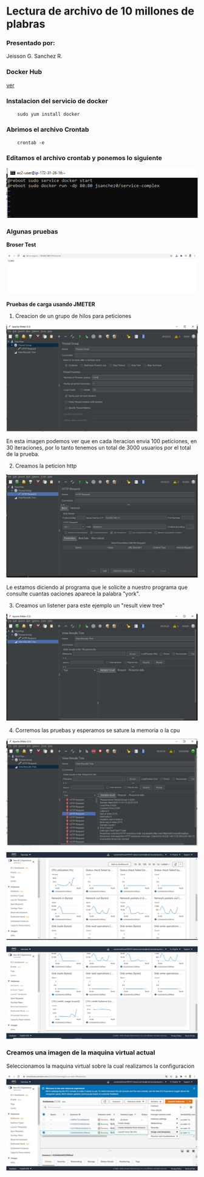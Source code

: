 # Lectura de archivo de 10 millones de plabras

### Presentado por:

Jeisson G. Sanchez R.

### Docker Hub 

[ver](https://hub.docker.com/repository/docker/jsanchez0/service-complex)

### Instalacion del servicio de docker

~~~
    sudo yum install docker
~~~

### Abrimos el archivo Crontab

~~~
    crontab -e
~~~

### Editamos el archivo crontab y ponemos lo siguiente

![img](img/crontab.PNG)

### Algunas pruebas

**Broser Test**

![img](img/browsertest.PNG)

**Pruebas de carga usando JMETER**

1. Creacion de un grupo de hilos para peticiones

![img](img/threads.PNG)

En esta imagen podemos ver que en cada iteracion envia 100 peticiones, en 30 iteraciones, por lo tanto tenemos un total de 3000 usuarios por el total de la prueba.

2. Creamos la peticion http

![img](img/httprequest.PNG)

Le estamos diciendo al programa que le solicite a nuestro programa que consulte cuantas oaciones aparece la palabra "york".

3. Creamos un listener para este ejemplo un "result view tree"

![img](img/tree.PNG)

4. Corremos las pruebas y esperamos se sature la memoria o la cpu

![img](img/peticiones.PNG)

![img](img/recursos1.PNG)

![img](img/recursos2.PNG)


### Creamos una imagen de la maquina virtual actual

Seleccionamos la maquina virtual sobre la cual realizamos la configuracion

![img](img/crearImagen.jpg)